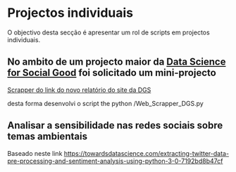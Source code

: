 # Projectos individuais

O objectivo desta secção é apresentar um rol de scripts em projectos individuais.

## No ambito de um projecto maior da [Data Science for Social Good](https://www.dssg.pt/) foi solicitado um mini-projecto

[Scrapper do link do novo relatório do site da DGS](https://github.com/dssg-pt/covid19pt-data/issues/151)

desta forma desenvolvi o script the python /Web_Scrapper_DGS.py

## Analisar a sensibilidade nas redes sociais sobre temas ambientais

Baseado neste link https://towardsdatascience.com/extracting-twitter-data-pre-processing-and-sentiment-analysis-using-python-3-0-7192bd8b47cf


